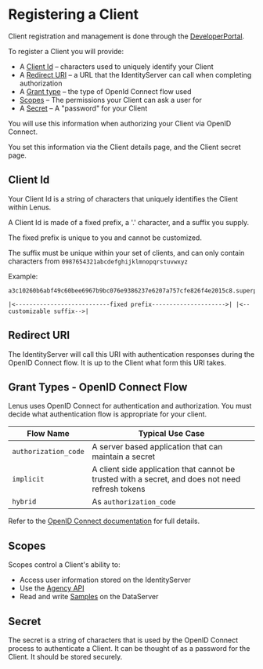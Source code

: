 # Registering a Client

Client registration and management is done through the [DeveloperPortal](environment.md).

To register a Client you will provide:

* A [Client Id](#clientid) – characters used to uniquely identify your Client
* A [Redirect URI](#redirecturi) – a URL that the IdentityServer can call when completing authorization 
* A [Grant type](#granttypes-openidconnectflow) – the type of OpenId Connect flow used
* [Scopes](#scopes) – The permissions your Client can ask a user for
* A [Secret](#secret) – A "password" for your Client

You will use this information when authorizing your Client via OpenID Connect.

You set this information via the Client details page, and the Client secret page.

## Client Id

Your Client Id is a string of characters that uniquely identifies the Client within Lenus.

A Client Id is made of a fixed prefix, a '.' character, and a suffix you supply. 

The fixed prefix is unique to you and cannot be customized.

The suffix must be unique within your set of clients, and can only contain characters from `0987654321abcdefghijklmnopqrstuvwxyz`

Example:

```
a3c10260b6abf49c60bee6967b9bc076e9386237e6207a757cfe826f4e2015c8.superpedometer

|<---------------------------fixed prefix--------------------->| |<--customizable suffix-->|
```


## Redirect URI

The IdentityServer will call this URI with authentication responses during the OpenID Connect flow. It is up to the Client what form this URI takes. 

## Grant Types - OpenID Connect Flow

Lenus uses OpenID Connect for authentication and authorization. You must decide what authentication flow is appropriate for your client.

| Flow Name            | Typical Use Case |
|----------------------|-------------|
| `authorization_code` | A server based application that can maintain a secret |
| `implicit`           | A client side application that cannot be trusted with a secret, and does not need refresh tokens |
| `hybrid`             | As `authorization_code` |


Refer to the [OpenID Connect documentation](https://openid.net/connect/) for full details.


## Scopes

Scopes control a Client's ability to:

* Access user information stored on the IdentityServer
* Use the [Agency API](api/agency/index.md)
* Read and write [Samples](api/dataserver/index.md) on the DataServer


## Secret

The secret is a string of characters that is used by the OpenID Connect process to authenticate a Client. It can be thought of as a password for the Client. It should be stored securely.






